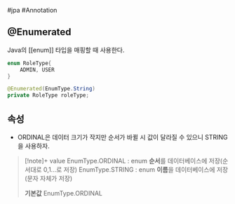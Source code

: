 #jpa #Annotation 

## @Enumerated
Java의 [[enum]] 타입을 매핑할 때 사용한다.

```java
enum RoleType{
	ADMIN, USER
}
```

```java
@Enumerated(EnumType.String)
private RoleType roleType;
```
## 속성
+ ORDINAL은 데이터 크기가 작지만 순서가 바뀔 시 값이 달라질 수 있으니 STRING을 사용하자.

> [!note]+ value
> EnumType.ORDINAL : enum **순서**를 데이터베이스에 저장(순서대로 0,1...로 저장)
> EnumType.STRING : enum **이름**을 데이터베이스에 저장(문자 자체가 저장)
> 
> **기본값**
> EnumType.ORDINAL
> 